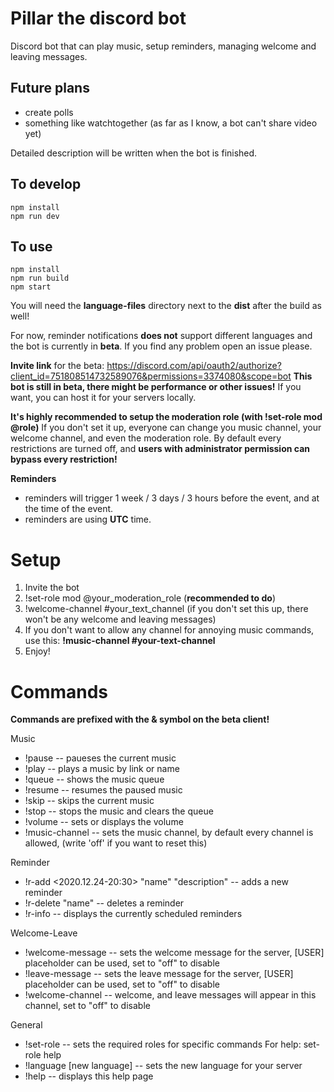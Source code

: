 # Pillar the discord bot

Discord bot that can play music, setup reminders, managing welcome and leaving messages.

## Future plans

- create polls
- something like watchtogether (as far as I know, a bot can't share video yet)

Detailed description will be written when the bot is finished.

## To develop

```
npm install
npm run dev
```

## To use

```
npm install
npm run build
npm start
```

You will need the **language-files** directory next to the **dist** after the build as well!

For now, reminder notifications **does not** support different languages and the bot is currently in **beta**. If you find any problem open an issue please.

**Invite link** for the beta: https://discord.com/api/oauth2/authorize?client_id=751808514732589076&permissions=3374080&scope=bot
**This bot is still in beta, there might be performance or other issues!**
If you want, you can host it for your servers locally.

**It's highly recommended to setup the moderation role (with !set-role mod @role)** If you don't set it up, everyone can change you music channel, your welcome channel, and even the moderation role. By default every restrictions are turned off, and **users with administrator permission can bypass every restriction!**

**Reminders**
- reminders will trigger 1 week / 3 days / 3 hours before the event, and at the time of the event.
- reminders are using **UTC** time.

# Setup

1. Invite the bot
2. !set-role mod @your_moderation_role (**recommended to do**)
3. !welcome-channel #your_text_channel (if you don't set this up, there won't be any welcome and leaving messages)
4. If you don't want to allow any channel for annoying music commands, use this: **!music-channel #your-text-channel**
5. Enjoy!

# Commands

**Commands are prefixed with the & symbol on the beta client!**

Music

- !pause -- paueses the current music
- !play <youtube link or name> -- plays a music by link or name
- !queue -- shows the music queue
- !resume -- resumes the paused music
- !skip -- skips the current music
- !stop -- stops the music and clears the queue
- !volume <number> -- sets or displays the volume
- !music-channel <text channel> -- sets the music channel, by default every channel is allowed, (write 'off' if you want to reset this)

Reminder

- !r-add <mention> <2020.12.24-20:30> "name" "description" -- adds a new reminder
- !r-delete "name" -- deletes a reminder
- !r-info -- displays the currently scheduled reminders

Welcome-Leave

- !welcome-message <message> -- sets the welcome message for the server, [USER] placeholder can be used, set to "off" to disable
- !leave-message <message> -- sets the leave message for the server, [USER] placeholder can be used, set to "off" to disable
- !welcome-channel <text channel> -- welcome, and leave messages will appear in this channel, set to "off" to disable

General

- !set-role <role type> <role> -- sets the required roles for specific commands
  For help: set-role help
- !language [new language] -- sets the new language for your server
- !help -- displays this help page
